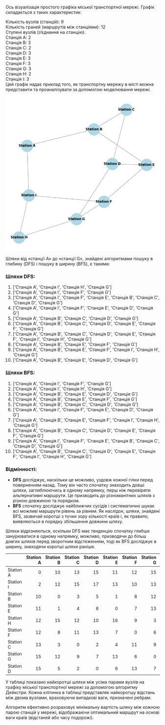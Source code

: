 Ось візуалізація простого графіка міської транспортної мережі. Графік складається з таких характеристик:

Кількість вузлів (станцій): 9\
Кількість граней (маршрутів між станціями): 12\
Ступені вузлів (з’єднання на станцію):\
Станція А: 2\
Станція B: 3\
Станція C: 2\
Станція D: 3\
Станція Е: 3\
Станція F: 3\
Станція G: 3\
Станція H: 2\
Станція I: 3\
Цей графік надає приклад того, як транспортну мережу в місті можна представити та проаналізувати за допомогою моделювання мережі.

<img src="Figure_1.png"/>

Шляхи від «станції A» до «станції G», знайдені алгоритмами пошуку в глибину (DFS) і пошуку в ширину (BFS), є такими:

### Шляхи DFS:
1. ['Станція A', 'Станція I', 'Станція H', 'Станція G']
2. ['Станція A', 'Станція I', 'Станція F', 'Станція G']
3. ['Станція A', 'Станція I', 'Станція F', 'Станція E', 'Станція B', 'Станція C', 'Станція D', 'Станція G']
4. ['Станція A', 'Станція I', 'Станція F', 'Станція E', 'Станція D', 'Станція G']
5. ['Станція A', 'Станція B', 'Станція C', 'Станція D', 'Станція G']
6. ['Станція A', 'Станція B', 'Станція C', 'Станція D', 'Станція E', 'Станція F', 'Станція G']
7. ['Станція A', 'Станція B', 'Станція C', 'Станція D', 'Станція E', 'Станція F', 'Станція I', 'Станція H', 'Станція G']
8. ['Станція A', 'Станція B', 'Станція E', 'Станція F', 'Станція G']
9. ['Станція A', 'Станція B', 'Станція E', 'Станція F', 'Станція I', 'Станція H', 'Станція G']
10. ['Станція A', 'Станція B', 'Станція E', 'Станція D', 'Станція G']

### Шляхи BFS:
1. ['Станція A', 'Станція I', 'Станція F', 'Станція G']
2. ['Станція A', 'Станція I', 'Станція H', 'Станція G']
3. ['Станція A', 'Станція B', 'Станція E', 'Станція D', 'Станція G']
4. ['Станція A', 'Станція B', 'Станція E', 'Станція F', 'Станція G']
5. ['Станція A', 'Станція B', 'Станція C', 'Станція D', 'Станція G']
6. ['Станція A', 'Станція I', 'Станція F', 'Станція E', 'Станція D', 'Станція G']
7. ['Станція A', 'Станція B', 'Станція E', 'Станція F', 'Станція I', 'Станція H', 'Станція G']
8. ['Станція A', 'Станція B', 'Станція C', 'Станція D', 'Станція E', 'Станція F', 'Станція G']
9. ['Станція A', 'Станція I', 'Станція F', 'Станція E', 'Станція B', 'Станція C', 'Станція D', 'Станція G']
10. ['Станція A', 'Станція B', 'Станція C', 'Станція D', 'Станція E', 'Станція F', 'Станція I', 'Станція H', 'Станція G']

### Відмінності:
- **DFS** досліджує, наскільки це можливо, уздовж кожної гілки перед поверненням назад. Тому він часто спочатку знаходить довші шляхи, заглиблюючись в одному напрямку, перш ніж перевіряти альтернативні маршрути. Це призводить до різноманітних шляхів з різною довжиною та порядком.
- **BFS** спочатку досліджує найближчих сусідів і систематично шукає всі можливі маршрути рівень за рівнем. Як наслідок, шляхи, знайдені BFS, зазвичай коротші з точки зору кількості країв і, як правило, виявляються в порядку збільшення довжини шляху.

Шляхи відрізняються, оскільки DFS має тенденцію спочатку глибше занурюватися в одному напрямку, можливо, призводячи до більш довгих шляхів перед зворотним відстеженням, тоді як BFS досліджує в ширину, знаходячи коротші шляхи раніше.

|           |   Station A |   Station B |   Station C |   Station D |   Station E |   Station F |   Station G |   Station H |   Station I |
|:----------|------------:|------------:|------------:|------------:|------------:|------------:|------------:|------------:|------------:|
| Station A |           0 |          10 |          13 |          15 |          11 |          12 |          15 |          12 |           2 |
| Station I |           2 |          12 |          15 |          17 |          13 |          10 |          13 |          10 |           0 |
| Station B |          10 |           0 |           3 |           5 |           1 |           8 |          12 |          15 |          12 |
| Station E |          11 |           1 |           4 |           6 |           0 |           7 |          13 |          16 |          13 |
| Station H |          12 |          15 |          12 |          10 |          16 |           9 |           3 |           0 |          10 |
| Station F |          12 |           8 |          11 |          13 |           7 |           0 |           6 |           9 |          10 |
| Station C |          13 |           3 |           0 |           2 |           4 |          11 |           9 |          12 |          15 |
| Station G |          15 |          12 |           9 |           7 |          13 |           6 |           0 |           3 |          13 |
| Station D |          15 |           5 |           2 |           0 |           6 |          13 |           7 |          10 |          17 |


У таблиці показано найкоротші шляхи між усіма парами вузлів на графіку міської транспортної мережі за допомогою алгоритму Дейкстри. Кожна клітинка в таблиці представляє найкоротшу відстань між двома вузлами, враховуючи випадкові ваги, призначені ребрам.

Алгоритм ефективно розраховує мінімальну вартість шляху між кожною парою станцій у мережі, відображаючи оптимальний маршрут на основі ваги країв (відстаней або часу подорожі).
